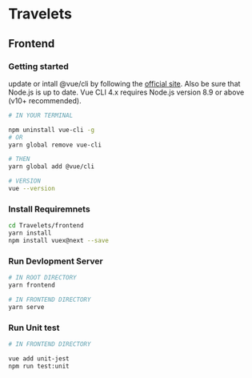 # Travelets

## Frontend
### Getting started
update or intall @vue/cli by following the [official site](https://cli.vuejs.org/guide/installation.html). Also be sure that Node.js is up to date. Vue CLI 4.x requires Node.js version 8.9 or above (v10+ recommended).

```sh
# IN YOUR TERMINAL

npm uninstall vue-cli -g
# OR
yarn global remove vue-cli

# THEN
yarn global add @vue/cli

# VERSION
vue --version
```

### Install Requiremnets
```bash
cd Travelets/frontend
yarn install
npm install vuex@next --save
```

### Run Devlopment Server
```bash
# IN ROOT DIRECTORY
yarn frontend

# IN FRONTEND DIRECTORY
yarn serve
```
### Run Unit test 
```bash
# IN FRONTEND DIRECTORY

vue add unit-jest
npm run test:unit

```